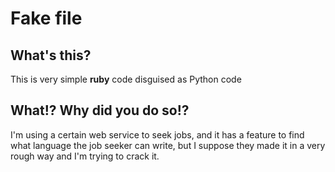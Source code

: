 # Fake file

## What's this?
This is very simple **ruby** code disguised as Python code

## What!? Why did you do so!?
I'm using a certain web service to seek jobs, and it has a feature to find what
language the job seeker can write, but I suppose they made it in a very rough
way and I'm trying to crack it.
